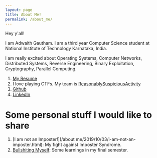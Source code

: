 ```yaml
---
layout: page
title: About Me!
permalink: /about_me/
---
```


Hey y'all!

I am Adwaith Gautham. I am a third year Computer Science student at National Institute of Technology Karnataka, India. 

I am really excited about Operating Systems, Computer Networks, Distributed Systems, Reverse Engineering, Binary Exploitation, Cryptography, Parallel Computing. 

1. [My Resume](/assets/about_me/AdwaithGautham.pdf)
2. I love playing CTFs. My team is [ReasonablySuspiciousActivity](https://ctftime.org/team/62190)
3. [Github](https://github.com/adwait1-g)
4. [LinkedIn](https://linkedin.com/in/adwaitgautham1998)


# Some personal stuff I would like to share

1. [I am not an Imposter!](/about me/2019/10/03/i-am-not-an-imposter.html): My fight against Imposter Syndrome.
2. [Bullshiting Myself](/about/me/2020/02/23/bullshiting-myself.html): Some learnings in my final semester.
